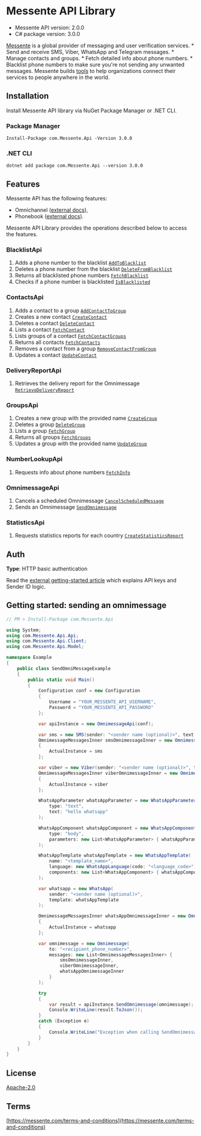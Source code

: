 # Messente API Library

- Messente API version: 2.0.0
- C# package version: 3.0.0

[Messente](https://messente.com) is a global provider of messaging and user verification services.  * Send and receive SMS, Viber, WhatsApp and Telegram messages. * Manage contacts and groups. * Fetch detailed info about phone numbers. * Blacklist phone numbers to make sure you&#39;re not sending any unwanted messages.  Messente builds [tools](https://messente.com/documentation) to help organizations connect their services to people anywhere in the world.

## Installation

Install Messente API library via NuGet Package Manager or .NET CLI.

### Package Manager

`Install-Package com.Messente.Api -Version 3.0.0`

### .NET CLI

`dotnet add package com.Messente.Api --version 3.0.0`

## Features

Messente API has the following features:

- Omnichannel ([external docs](https://messente.com/documentation/omnichannel-api)),
- Phonebook ([external docs](https://messente.com/documentation/phonebook-api)).

Messente API Library provides the operations described below to access the features.

### BlacklistApi

1. Adds a phone number to the blacklist [`AddToBlacklist`](docs/BlacklistApi.md#addtoblacklist)
1. Deletes a phone number from the blacklist [`DeleteFromBlacklist`](docs/BlacklistApi.md#deletefromblacklist)
1. Returns all blacklisted phone numbers [`FetchBlacklist`](docs/BlacklistApi.md#fetchblacklist)
1. Checks if a phone number is blacklisted [`IsBlacklisted`](docs/BlacklistApi.md#isblacklisted)

### ContactsApi

1. Adds a contact to a group [`AddContactToGroup`](docs/ContactsApi.md#addcontacttogroup)
1. Creates a new contact [`CreateContact`](docs/ContactsApi.md#createcontact)
1. Deletes a contact [`DeleteContact`](docs/ContactsApi.md#deletecontact)
1. Lists a contact [`FetchContact`](docs/ContactsApi.md#fetchcontact)
1. Lists groups of a contact [`FetchContactGroups`](docs/ContactsApi.md#fetchcontactgroups)
1. Returns all contacts [`FetchContacts`](docs/ContactsApi.md#fetchcontacts)
1. Removes a contact from a group [`RemoveContactFromGroup`](docs/ContactsApi.md#removecontactfromgroup)
1. Updates a contact [`UpdateContact`](docs/ContactsApi.md#updatecontact)

### DeliveryReportApi

1. Retrieves the delivery report for the Omnimessage [`RetrieveDeliveryReport`](docs/DeliveryReportApi.md#retrievedeliveryreport)

### GroupsApi

1. Creates a new group with the provided name [`CreateGroup`](docs/GroupsApi.md#creategroup)
1. Deletes a group [`DeleteGroup`](docs/GroupsApi.md#deletegroup)
1. Lists a group [`FetchGroup`](docs/GroupsApi.md#fetchgroup)
1. Returns all groups [`FetchGroups`](docs/GroupsApi.md#fetchgroups)
1. Updates a group with the provided name [`UpdateGroup`](docs/GroupsApi.md#updategroup)

### NumberLookupApi

1. Requests info about phone numbers [`FetchInfo`](docs/NumberLookupApi.md#fetchinfo)

### OmnimessageApi

1. Cancels a scheduled Omnimessage [`CancelScheduledMessage`](docs/OmnimessageApi.md#cancelscheduledmessage)
1. Sends an Omnimessage [`SendOmnimessage`](docs/OmnimessageApi.md#sendomnimessage)

### StatisticsApi

1. Requests statistics reports for each country [`CreateStatisticsReport`](docs/StatisticsApi.md#createstatisticsreport)

## Auth

**Type**: HTTP basic authentication

Read the [external getting-started article](https://messente.com/documentation/getting-started) which explains API keys and Sender ID logic.

## Getting started: sending an omnimessage

```cs
// PM > Install-Package com.Messente.Api

using System;
using com.Messente.Api.Api;
using com.Messente.Api.Client;
using com.Messente.Api.Model;

namespace Example
{
    public class SendOmniMessageExample
    {
        public static void Main()
        {
            Configuration conf = new Configuration
            {
                Username = "YOUR_MESSENTE_API_USERNAME",
                Password = "YOUR_MESSENTE_API_PASSWORD"
            };

            var apiInstance = new OmnimessageApi(conf);

            var sms = new SMS(sender: "<sender name (optional)>", text: "Hello SMS!");
            OmnimessageMessagesInner smsOmnimessageInner = new OmnimessageMessagesInner(sms)
            {
                ActualInstance = sms
            };

            var viber = new Viber(sender: "<sender name (optional)>", text: "Hello viber!");
            OmnimessageMessagesInner viberOmnimessageInner = new OmnimessageMessagesInner(viber)
            {
                ActualInstance = viber
            };

            WhatsAppParameter whatsAppParameter = new WhatsAppParameter(
                type: "text",
                text: "hello whatsapp"
            );

            WhatsAppComponent whatsAppComponent = new WhatsAppComponent(
                type: "body",
                parameters: new List<WhatsAppParameter> { whatsAppParameter }
            );

            WhatsAppTemplate whatsAppTemplate = new WhatsAppTemplate(
                name: "<template_name>",
                language: new WhatsAppLanguage(code: "<language_code>"),
                components: new List<WhatsAppComponent> { whatsAppComponent }
            );

            var whatsapp = new WhatsApp(
                sender: "<sender name (optional)>",
                template: whatsAppTemplate
            );

            OmnimessageMessagesInner whatsAppOmnimessageInner = new OmnimessageMessagesInner(whatsapp)
            {
                ActualInstance = whatsapp
            };

            var omnimessage = new Omnimessage(
                to: "<recipient_phone_number>",
                messages: new List<OmnimessageMessagesInner> {
                    smsOmnimessageInner,
                    viberOmnimessageInner,
                    whatsAppOmnimessageInner
                }
            );

            try
            {
                var result = apiInstance.SendOmnimessage(omnimessage);
                Console.WriteLine(result.ToJson());
            }
            catch (Exception e)
            {
                Console.WriteLine("Exception when calling SendOmnimessage: " + e.Message);
            }
        }
    }
}

```

## License

[Apache-2.0](http://www.apache.org/licenses/LICENSE-2.0.html)

## Terms

[https://messente.com/terms-and-conditions](https://messente.com/terms-and-conditions)
